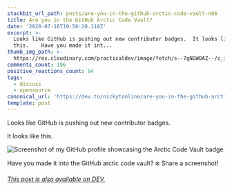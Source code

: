 ```yaml
---
stackbit_url_path: posts/are-you-in-the-github-arctic-code-vault-n86
title: Are you in the GitHub Arctic Code Vault?
date: '2020-07-16T19:50:20.118Z'
excerpt: >-
  Looks like GitHub is pushing out new contributor badges.  It looks like
  this.    Have you made it int...
thumb_img_path: >-
  https://res.cloudinary.com/practicaldev/image/fetch/s--7gNGWOAZ--/c_imagga_scale,f_auto,fl_progressive,h_420,q_auto,w_1000/https://dev-to-uploads.s3.amazonaws.com/i/2q3kjdxcp1wpwfof9yh7.png
comments_count: 196
positive_reactions_count: 94
tags:
  - discuss
  - opensource
canonical_url: 'https://dev.to/nickytonline/are-you-in-the-github-arctic-code-vault-n86'
template: post
---
```

Looks like GitHub is pushing out new contributor badges.

It looks like this.

![Screenshot of my GitHub profile showcasing the Arctic Code Vault badge](https://dev-to-uploads.s3.amazonaws.com/i/hqv40hx958gudce6dgdx.png)


Have you made it into the GitHub arctic code vault? ❄️ Share a screenshot!



*[This post is also available on DEV.](https://dev.to/nickytonline/are-you-in-the-github-arctic-code-vault-n86)*


<script>
const parent = document.getElementsByTagName('head')[0];
const script = document.createElement('script');
script.type = 'text/javascript';
script.src = 'https://cdnjs.cloudflare.com/ajax/libs/iframe-resizer/4.1.1/iframeResizer.min.js';
script.charset = 'utf-8';
script.onload = function() {
    window.iFrameResize({}, '.liquidTag');
};
parent.appendChild(script);
</script>    
